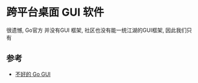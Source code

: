 # 跨平台桌面 GUI 软件

很遗憾, Go官方 并没有GUI 框架, 社区也没有能一统江湖的GUI框架, 因此我们只有





## 参考

+ [不好的 Go GUI](https://zhuanlan.zhihu.com/p/526218523)